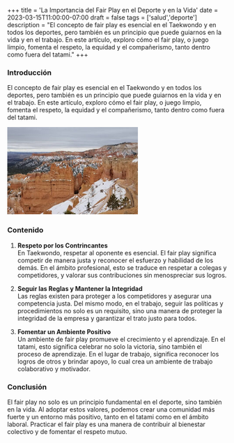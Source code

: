 +++
title = 'La Importancia del Fair Play en el Deporte y en la Vida'
date = 2023-03-15T11:00:00-07:00
draft = false
tags = ['salud','deporte']
description = "El concepto de fair play es esencial en el Taekwondo y en todos los deportes, pero también es un principio que puede guiarnos en la vida y en el trabajo. En este artículo, exploro cómo el fair play, o juego limpio, fomenta el respeto, la equidad y el compañerismo, tanto dentro como fuera del tatami."
+++


### **Introducción**
El concepto de fair play es esencial en el Taekwondo y en todos los deportes, pero también es un principio que puede guiarnos en la vida y en el trabajo. En este artículo, exploro cómo el fair play, o juego limpio, fomenta el respeto, la equidad y el compañerismo, tanto dentro como fuera del tatami.

![Bryce Canyon National Park](bryce-canyon.jpg)

### **Contenido**
1. **Respeto por los Contrincantes**  
   En Taekwondo, respetar al oponente es esencial. El fair play significa competir de manera justa y reconocer el esfuerzo y habilidad de los demás. En el ámbito profesional, esto se traduce en respetar a colegas y competidores, y valorar sus contribuciones sin menospreciar sus logros.

2. **Seguir las Reglas y Mantener la Integridad**  
   Las reglas existen para proteger a los competidores y asegurar una competencia justa. Del mismo modo, en el trabajo, seguir las políticas y procedimientos no solo es un requisito, sino una manera de proteger la integridad de la empresa y garantizar el trato justo para todos.

3. **Fomentar un Ambiente Positivo**  
   Un ambiente de fair play promueve el crecimiento y el aprendizaje. En el tatami, esto significa celebrar no solo la victoria, sino también el proceso de aprendizaje. En el lugar de trabajo, significa reconocer los logros de otros y brindar apoyo, lo cual crea un ambiente de trabajo colaborativo y motivador.

### **Conclusión**
El fair play no solo es un principio fundamental en el deporte, sino también en la vida. Al adoptar estos valores, podemos crear una comunidad más fuerte y un entorno más positivo, tanto en el tatami como en el ámbito laboral. Practicar el fair play es una manera de contribuir al bienestar colectivo y de fomentar el respeto mutuo.


